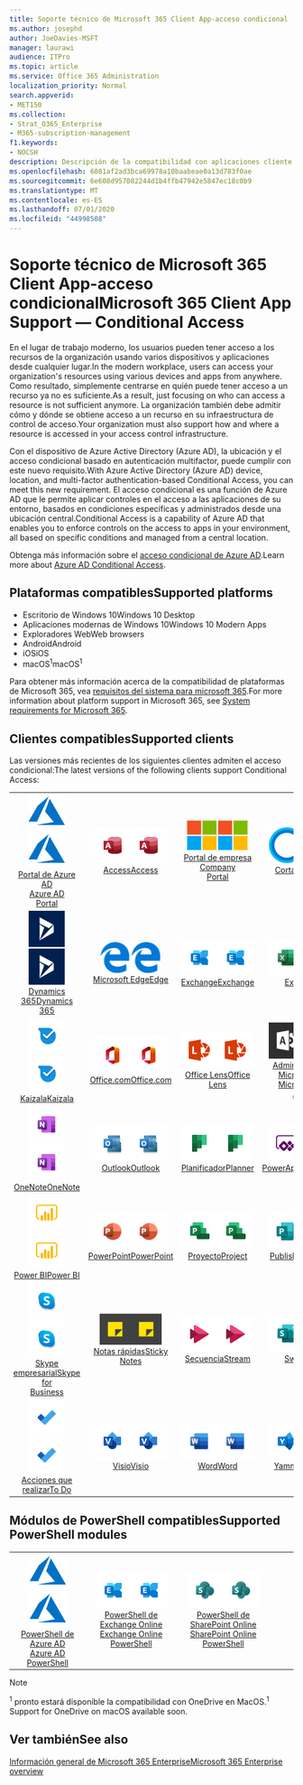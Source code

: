 ```yaml
---
title: Soporte técnico de Microsoft 365 Client App-acceso condicional
ms.author: josephd
author: JoeDavies-MSFT
manager: laurawi
audience: ITPro
ms.topic: article
ms.service: Office 365 Administration
localization_priority: Normal
search.appverid:
- MET150
ms.collection:
- Strat_O365_Enterprise
- M365-subscription-management
f1.keywords:
- NOCSH
description: Descripción de la compatibilidad con aplicaciones cliente de Microsoft 365 para el acceso condicional
ms.openlocfilehash: 6081af2ad3bca69978a10baabeae0a13d783f0ae
ms.sourcegitcommit: 6e608d957082244d1b4ffb47942e5847ec18c0b9
ms.translationtype: MT
ms.contentlocale: es-ES
ms.lasthandoff: 07/01/2020
ms.locfileid: "44998508"
---
```

# <a name="microsoft-365-client-app-support--conditional-access"></a><span data-ttu-id="80dc9-103">Soporte técnico de Microsoft 365 Client App-acceso condicional</span><span class="sxs-lookup"><span data-stu-id="80dc9-103">Microsoft 365 Client App Support — Conditional Access</span></span>

<span data-ttu-id="80dc9-104">En el lugar de trabajo moderno, los usuarios pueden tener acceso a los recursos de la organización usando varios dispositivos y aplicaciones desde cualquier lugar.</span><span class="sxs-lookup"><span data-stu-id="80dc9-104">In the modern workplace, users can access your organization's resources using various devices and apps from anywhere.</span></span> <span data-ttu-id="80dc9-105">Como resultado, simplemente centrarse en quién puede tener acceso a un recurso ya no es suficiente.</span><span class="sxs-lookup"><span data-stu-id="80dc9-105">As a result, just focusing on who can access a resource is not sufficient anymore.</span></span> <span data-ttu-id="80dc9-106">La organización también debe admitir cómo y dónde se obtiene acceso a un recurso en su infraestructura de control de acceso.</span><span class="sxs-lookup"><span data-stu-id="80dc9-106">Your organization must also support how and where a resource is accessed in your access control infrastructure.</span></span>

<span data-ttu-id="80dc9-107">Con el dispositivo de Azure Active Directory (Azure AD), la ubicación y el acceso condicional basado en autenticación multifactor, puede cumplir con este nuevo requisito.</span><span class="sxs-lookup"><span data-stu-id="80dc9-107">With Azure Active Directory (Azure AD) device, location, and multi-factor authentication-based Conditional Access, you can meet this new requirement.</span></span> <span data-ttu-id="80dc9-108">El acceso condicional es una función de Azure AD que le permite aplicar controles en el acceso a las aplicaciones de su entorno, basados en condiciones específicas y administrados desde una ubicación central.</span><span class="sxs-lookup"><span data-stu-id="80dc9-108">Conditional Access is a capability of Azure AD that enables you to enforce controls on the access to apps in your environment, all based on specific conditions and managed from a central location.</span></span>

<span data-ttu-id="80dc9-109">Obtenga más información sobre el [acceso condicional de Azure AD](https://docs.microsoft.com/azure/active-directory/conditional-access/).</span><span class="sxs-lookup"><span data-stu-id="80dc9-109">Learn more about [Azure AD Conditional Access](https://docs.microsoft.com/azure/active-directory/conditional-access/).</span></span>

## <a name="supported-platforms"></a><span data-ttu-id="80dc9-110">Plataformas compatibles</span><span class="sxs-lookup"><span data-stu-id="80dc9-110">Supported platforms</span></span>

 - <span data-ttu-id="80dc9-111">Escritorio de Windows 10</span><span class="sxs-lookup"><span data-stu-id="80dc9-111">Windows 10 Desktop</span></span>
 - <span data-ttu-id="80dc9-112">Aplicaciones modernas de Windows 10</span><span class="sxs-lookup"><span data-stu-id="80dc9-112">Windows 10 Modern Apps</span></span>
 - <span data-ttu-id="80dc9-113">Exploradores Web</span><span class="sxs-lookup"><span data-stu-id="80dc9-113">Web browsers</span></span>
 - <span data-ttu-id="80dc9-114">Android</span><span class="sxs-lookup"><span data-stu-id="80dc9-114">Android</span></span>
 - <span data-ttu-id="80dc9-115">iOS</span><span class="sxs-lookup"><span data-stu-id="80dc9-115">iOS</span></span>
 - <span data-ttu-id="80dc9-116">macOS<sup>1</sup></span><span class="sxs-lookup"><span data-stu-id="80dc9-116">macOS<sup>1</sup></span></span>

<span data-ttu-id="80dc9-117">Para obtener más información acerca de la compatibilidad de plataformas de Microsoft 365, vea [requisitos del sistema para microsoft 365](https://products.office.com/office-system-requirements).</span><span class="sxs-lookup"><span data-stu-id="80dc9-117">For more information about platform support in Microsoft 365, see [System requirements for Microsoft 365](https://products.office.com/office-system-requirements).</span></span>

## <a name="supported-clients"></a><span data-ttu-id="80dc9-118">Clientes compatibles</span><span class="sxs-lookup"><span data-stu-id="80dc9-118">Supported clients</span></span>

<span data-ttu-id="80dc9-119">Las versiones más recientes de los siguientes clientes admiten el acceso condicional:</span><span class="sxs-lookup"><span data-stu-id="80dc9-119">The latest versions of the following clients support Conditional Access:</span></span>

| | | | | | |
|:---:|:---:|:---:|:---:|:---:|:---:|
| <span data-ttu-id="80dc9-120">![Icono de Azure](media/o365-azure-64x64.png)</span><span class="sxs-lookup"><span data-stu-id="80dc9-120">![Azure icon](media/o365-azure-64x64.png)</span></span> <br> [<span data-ttu-id="80dc9-121">Portal de Azure AD <br></span><span class="sxs-lookup"><span data-stu-id="80dc9-121">Azure AD <br> Portal </span></span>](https://azure.microsoft.com/features/azure-portal/) | <span data-ttu-id="80dc9-122">![Icono de Access](media/o365-access-64x64.png)</span><span class="sxs-lookup"><span data-stu-id="80dc9-122">![Access icon](media/o365-access-64x64.png)</span></span> <br> [<span data-ttu-id="80dc9-123">Access</span><span class="sxs-lookup"><span data-stu-id="80dc9-123">Access</span></span>](https://products.office.com/access) | <span data-ttu-id="80dc9-124">![Icono del portal de empresa](media/o365-microsoft-64x64.png)</span><span class="sxs-lookup"><span data-stu-id="80dc9-124">![Company portal icon](media/o365-microsoft-64x64.png)</span></span> <br> [<span data-ttu-id="80dc9-125">Portal de empresa <br></span><span class="sxs-lookup"><span data-stu-id="80dc9-125">Company <br> Portal </span></span>](https://docs.microsoft.com/intune-user-help/sign-in-to-the-company-portal)  | <span data-ttu-id="80dc9-126">![Icono de Cortana](media/o365-cortana-64x64.png)</span><span class="sxs-lookup"><span data-stu-id="80dc9-126">![Cortana icon](media/o365-cortana-64x64.png)</span></span> <br> [<span data-ttu-id="80dc9-127">Cortana</span><span class="sxs-lookup"><span data-stu-id="80dc9-127">Cortana</span></span>](https://www.microsoft.com/cortana) | <span data-ttu-id="80dc9-128">![Icono de Delve](media/o365-delve-64x64.png)</span><span class="sxs-lookup"><span data-stu-id="80dc9-128">![Delve icon](media/o365-delve-64x64.png)</span></span> <br> [<span data-ttu-id="80dc9-129">Delve</span><span class="sxs-lookup"><span data-stu-id="80dc9-129">Delve</span></span>](https://products.office.com/business/intelligent-search) 
| <span data-ttu-id="80dc9-130">![Icono de Dynamics 365](media/o365-dynamics365-64x64.png)</span><span class="sxs-lookup"><span data-stu-id="80dc9-130">![Dynamics 365 icon](media/o365-dynamics365-64x64.png)</span></span> <br> [<span data-ttu-id="80dc9-131">Dynamics 365</span><span class="sxs-lookup"><span data-stu-id="80dc9-131">Dynamics 365</span></span>](https://dynamics.microsoft.com) | <span data-ttu-id="80dc9-132">![Icono de borde](media/o365-edge-64x64.png)</span><span class="sxs-lookup"><span data-stu-id="80dc9-132">![Edge icon](media/o365-edge-64x64.png)</span></span> <br> [<span data-ttu-id="80dc9-133">Microsoft Edge</span><span class="sxs-lookup"><span data-stu-id="80dc9-133">Edge</span></span>](https://www.microsoft.com/windows/microsoft-edge) | <span data-ttu-id="80dc9-134">![Icono de Exchange](media/o365-exchange-64x64.png)</span><span class="sxs-lookup"><span data-stu-id="80dc9-134">![Exchange icon](media/o365-exchange-64x64.png)</span></span> <br> [<span data-ttu-id="80dc9-135">Exchange</span><span class="sxs-lookup"><span data-stu-id="80dc9-135">Exchange</span></span>](https://products.office.com/exchange/exchange-online) | <span data-ttu-id="80dc9-136">![Icono de Excel](media/o365-excel-64x64.png)</span><span class="sxs-lookup"><span data-stu-id="80dc9-136">![Excel icon](media/o365-excel-64x64.png)</span></span> <br> [<span data-ttu-id="80dc9-137">Excel</span><span class="sxs-lookup"><span data-stu-id="80dc9-137">Excel</span></span>](https://products.office.com/excel) | <span data-ttu-id="80dc9-138">![Icono de formularios](media/o365-forms-64x64.png)</span><span class="sxs-lookup"><span data-stu-id="80dc9-138">![Forms icon](media/o365-forms-64x64.png)</span></span> <br> [<span data-ttu-id="80dc9-139">Formularios</span><span class="sxs-lookup"><span data-stu-id="80dc9-139">Forms</span></span>](https://flow.microsoft.com/connectors/shared_microsoftforms/microsoft-forms/) 
| <span data-ttu-id="80dc9-140">![Icono de Kaizala](media/o365-kaizala-64x64.png)</span><span class="sxs-lookup"><span data-stu-id="80dc9-140">![Kaizala icon](media/o365-kaizala-64x64.png)</span></span> <br> [<span data-ttu-id="80dc9-141">Kaizala</span><span class="sxs-lookup"><span data-stu-id="80dc9-141">Kaizala</span></span>](https://products.office.com/en/business/microsoft-kaizala) | <span data-ttu-id="80dc9-142">![Icono de Office.com](media/o365-office-64x64.png)</span><span class="sxs-lookup"><span data-stu-id="80dc9-142">![Office.com icon](media/o365-office-64x64.png)</span></span> <br> [<span data-ttu-id="80dc9-143">Office.com</span><span class="sxs-lookup"><span data-stu-id="80dc9-143">Office.com</span></span>](https://www.office.com/) | <span data-ttu-id="80dc9-144">![Icono de lente](media/o365-lens-64x64.png)</span><span class="sxs-lookup"><span data-stu-id="80dc9-144">![Lens icon](media/o365-lens-64x64.png)</span></span> <br> [<span data-ttu-id="80dc9-145">Office Lens</span><span class="sxs-lookup"><span data-stu-id="80dc9-145">Office Lens</span></span>](https://www.microsoft.com/p/office-lens/9wzdncrfj3t8?activetab=pivot%3Aoverviewtab) | <span data-ttu-id="80dc9-146">![Icono de Office 365 administrador](media/o365-o365admin-64x64.png)</span><span class="sxs-lookup"><span data-stu-id="80dc9-146">![Office 365 Admin icon](media/o365-o365admin-64x64.png)</span></span> <br> [<span data-ttu-id="80dc9-147">Administrador de Microsoft 365 <br></span><span class="sxs-lookup"><span data-stu-id="80dc9-147">Microsoft 365 <br> Admin</span></span>](https://products.office.com/business/manage-office-365-admin-app) | <span data-ttu-id="80dc9-148">![Icono de OneDrive para la empresa](media/o365-OneDrive-64x64.png)</span><span class="sxs-lookup"><span data-stu-id="80dc9-148">![OneDrive for Business icon](media/o365-OneDrive-64x64.png)</span></span> <br> [<span data-ttu-id="80dc9-149">OneDrive<sup>1</sup></span><span class="sxs-lookup"><span data-stu-id="80dc9-149">OneDrive<sup>1</sup></span></span>](https://products.office.com/onedrive-for-business/online-cloud-storage) 
| <span data-ttu-id="80dc9-150">![Icono de OneNote](media/o365-OneNote-64x64.png)</span><span class="sxs-lookup"><span data-stu-id="80dc9-150">![OneNote icon](media/o365-OneNote-64x64.png)</span></span> <br> [<span data-ttu-id="80dc9-151">OneNote</span><span class="sxs-lookup"><span data-stu-id="80dc9-151">OneNote</span></span>](https://products.office.com/onenote) | <span data-ttu-id="80dc9-152">![Icono de Outlook](media/o365-outlook-64x64.png)</span><span class="sxs-lookup"><span data-stu-id="80dc9-152">![Outlook icon](media/o365-outlook-64x64.png)</span></span> <br> [<span data-ttu-id="80dc9-153">Outlook</span><span class="sxs-lookup"><span data-stu-id="80dc9-153">Outlook</span></span>](https://products.office.com/outlook) | <span data-ttu-id="80dc9-154">![Icono de Planificador](media/o365-planner-64x64.png)</span><span class="sxs-lookup"><span data-stu-id="80dc9-154">![Planner icon](media/o365-planner-64x64.png)</span></span> <br> [<span data-ttu-id="80dc9-155">Planificador</span><span class="sxs-lookup"><span data-stu-id="80dc9-155">Planner</span></span>](https://products.office.com/business/task-management-software) | <span data-ttu-id="80dc9-156">![Icono de PowerApps](media/o365-powerapps-64x64.png)</span><span class="sxs-lookup"><span data-stu-id="80dc9-156">![PowerApps icon](media/o365-powerapps-64x64.png)</span></span> <br> [<span data-ttu-id="80dc9-157">PowerApps</span><span class="sxs-lookup"><span data-stu-id="80dc9-157">PowerApps</span></span>](https://powerapps.microsoft.com) | <span data-ttu-id="80dc9-158">![Icono de automatización de energía](media/o365-flow-64x64.png)</span><span class="sxs-lookup"><span data-stu-id="80dc9-158">![Power Automate icon](media/o365-flow-64x64.png)</span></span> <br> [<span data-ttu-id="80dc9-159"><br>Automatizar la alimentación</span><span class="sxs-lookup"><span data-stu-id="80dc9-159">Power <br> Automate</span></span>](https://flow.microsoft.com)
| <span data-ttu-id="80dc9-160">![Icono de PowerBI](media/o365-powerbi-64x64.png)</span><span class="sxs-lookup"><span data-stu-id="80dc9-160">![PowerBI icon](media/o365-powerbi-64x64.png)</span></span> <br> [<span data-ttu-id="80dc9-161">Power BI</span><span class="sxs-lookup"><span data-stu-id="80dc9-161">Power BI</span></span>](https://powerbi.microsoft.com) | <span data-ttu-id="80dc9-162">![Icono de PowerPoint](media/o365-powerpoint-64x64.png)</span><span class="sxs-lookup"><span data-stu-id="80dc9-162">![PowerPoint icon](media/o365-powerpoint-64x64.png)</span></span> <br> [<span data-ttu-id="80dc9-163">PowerPoint</span><span class="sxs-lookup"><span data-stu-id="80dc9-163">PowerPoint</span></span>](https://products.office.com/powerpoint) | <span data-ttu-id="80dc9-164">![Icono de proyecto](media/o365-project-64x64.png)</span><span class="sxs-lookup"><span data-stu-id="80dc9-164">![Project icon](media/o365-project-64x64.png)</span></span> <br> [<span data-ttu-id="80dc9-165">Proyecto</span><span class="sxs-lookup"><span data-stu-id="80dc9-165">Project</span></span>](https://products.office.com/project) | <span data-ttu-id="80dc9-166">![Icono de Publisher](media/o365-publisher-64x64.png)</span><span class="sxs-lookup"><span data-stu-id="80dc9-166">![Publisher icon](media/o365-publisher-64x64.png)</span></span> <br> [<span data-ttu-id="80dc9-167">Publisher</span><span class="sxs-lookup"><span data-stu-id="80dc9-167">Publisher</span></span>](https://products.office.com/publisher) | <span data-ttu-id="80dc9-168">![Icono de SharePoint](media/o365-sharepoint-64x64.png)</span><span class="sxs-lookup"><span data-stu-id="80dc9-168">![SharePoint icon](media/o365-sharepoint-64x64.png)</span></span> <br> [<span data-ttu-id="80dc9-169">SharePoint</span><span class="sxs-lookup"><span data-stu-id="80dc9-169">Sharepoint</span></span>](https://products.office.com/sharepoint) 
| <span data-ttu-id="80dc9-170">![Icono de Skype Empresarial](media/o365-skypeforbusiness-64x64.png)</span><span class="sxs-lookup"><span data-stu-id="80dc9-170">![Skype for Business icon](media/o365-skypeforbusiness-64x64.png)</span></span> <br> [<span data-ttu-id="80dc9-171">Skype <br> empresarial</span><span class="sxs-lookup"><span data-stu-id="80dc9-171">Skype for <br> Business</span></span>](https://www.skype.com/business/) | <span data-ttu-id="80dc9-172">![Icono de notas adhesivas](media/o365-stickynotes-64x64.png)</span><span class="sxs-lookup"><span data-stu-id="80dc9-172">![Sticky Notes icon](media/o365-stickynotes-64x64.png)</span></span> <br> [<span data-ttu-id="80dc9-173">Notas rápidas</span><span class="sxs-lookup"><span data-stu-id="80dc9-173">Sticky Notes</span></span>](https://www.microsoft.com/p/microsoft-sticky-notes/9nblggh4qghw) | <span data-ttu-id="80dc9-174">![Icono de secuencia](media/o365-stream-64x64.png)</span><span class="sxs-lookup"><span data-stu-id="80dc9-174">![Stream icon](media/o365-stream-64x64.png)</span></span> <br> [<span data-ttu-id="80dc9-175">Secuencia</span><span class="sxs-lookup"><span data-stu-id="80dc9-175">Stream</span></span>](https://stream.microsoft.com) | <span data-ttu-id="80dc9-176">![Icono de Sway](media/o365-sway-64x64.png)</span><span class="sxs-lookup"><span data-stu-id="80dc9-176">![Sway icon](media/o365-sway-64x64.png)</span></span> <br> [<span data-ttu-id="80dc9-177">Sway</span><span class="sxs-lookup"><span data-stu-id="80dc9-177">Sway</span></span>](https://sway.com) | <span data-ttu-id="80dc9-178">![Icono de Teams](media/o365-teams-64x64.png)</span><span class="sxs-lookup"><span data-stu-id="80dc9-178">![Teams icon](media/o365-teams-64x64.png)</span></span> <br> [<span data-ttu-id="80dc9-179">Teams</span><span class="sxs-lookup"><span data-stu-id="80dc9-179">Teams</span></span>](https://products.office.com/microsoft-teams/group-chat-software) 
| <span data-ttu-id="80dc9-180">![Icono de tareas pendientes](media/o365-todo-64x64.png)</span><span class="sxs-lookup"><span data-stu-id="80dc9-180">![To Do icon](media/o365-todo-64x64.png)</span></span> <br> [<span data-ttu-id="80dc9-181">Acciones que realizar</span><span class="sxs-lookup"><span data-stu-id="80dc9-181">To Do</span></span>](https://todo.microsoft.com) | <span data-ttu-id="80dc9-182">![Icono de Visio](media/o365-visio-64x64.png)</span><span class="sxs-lookup"><span data-stu-id="80dc9-182">![Visio icon](media/o365-visio-64x64.png)</span></span> <br> [<span data-ttu-id="80dc9-183">Visio</span><span class="sxs-lookup"><span data-stu-id="80dc9-183">Visio</span></span>](https://products.office.com/visio/flowchart-software) | <span data-ttu-id="80dc9-184">![Icono de Word](media/o365-word-64x64.png)</span><span class="sxs-lookup"><span data-stu-id="80dc9-184">![Word icon](media/o365-word-64x64.png)</span></span> <br> [<span data-ttu-id="80dc9-185">Word</span><span class="sxs-lookup"><span data-stu-id="80dc9-185">Word</span></span>](https://products.office.com/word) | <span data-ttu-id="80dc9-186">![Icono de Yammer](media/o365-yammer-64x64.png)</span><span class="sxs-lookup"><span data-stu-id="80dc9-186">![Yammer icon](media/o365-yammer-64x64.png)</span></span> <br> [<span data-ttu-id="80dc9-187">Yammer</span><span class="sxs-lookup"><span data-stu-id="80dc9-187">Yammer</span></span>](https://products.office.com/yammer/yammer-overview)

## <a name="supported-powershell-modules"></a><span data-ttu-id="80dc9-188">Módulos de PowerShell compatibles</span><span class="sxs-lookup"><span data-stu-id="80dc9-188">Supported PowerShell modules</span></span>

| | | | | | |
|:---:|:---:|:---:|:---:|:---:|:---:|
| <span data-ttu-id="80dc9-189">![Icono de Azure](media/o365-azure-64x64.png)</span><span class="sxs-lookup"><span data-stu-id="80dc9-189">![Azure icon](media/o365-azure-64x64.png)</span></span> <br> [<span data-ttu-id="80dc9-190">PowerShell de Azure AD <br></span><span class="sxs-lookup"><span data-stu-id="80dc9-190">Azure AD <br> PowerShell</span></span>](https://docs.microsoft.com/powershell/azure/active-directory/overview?view=azureadps-2.0) | <span data-ttu-id="80dc9-191">![Icono de Exchange](media/o365-exchange-64x64.png)</span><span class="sxs-lookup"><span data-stu-id="80dc9-191">![Exchange icon](media/o365-exchange-64x64.png)</span></span> <br> [<span data-ttu-id="80dc9-192">PowerShell de Exchange Online <br></span><span class="sxs-lookup"><span data-stu-id="80dc9-192">Exchange Online <br> PowerShell</span></span>](https://docs.microsoft.com/powershell/exchange/exchange-online/exchange-online-powershell?view=exchange-ps) | <span data-ttu-id="80dc9-193">![Icono de SharePoint](media/o365-sharepoint-64x64.png)</span><span class="sxs-lookup"><span data-stu-id="80dc9-193">![SharePoint icon](media/o365-sharepoint-64x64.png)</span></span> <br> [<span data-ttu-id="80dc9-194">PowerShell de SharePoint Online <br></span><span class="sxs-lookup"><span data-stu-id="80dc9-194">SharePoint Online <br> PowerShell</span></span>](https://docs.microsoft.com/powershell/sharepoint/sharepoint-online/connect-sharepoint-online)

> [!NOTE]
> <span data-ttu-id="80dc9-195"><sup>1</sup> pronto estará disponible la compatibilidad con OneDrive en MacOS.</span><span class="sxs-lookup"><span data-stu-id="80dc9-195"><sup>1</sup> Support for OneDrive on macOS available soon.</span></span>

## <a name="see-also"></a><span data-ttu-id="80dc9-196">Ver también</span><span class="sxs-lookup"><span data-stu-id="80dc9-196">See also</span></span>

[<span data-ttu-id="80dc9-197">Información general de Microsoft 365 Enterprise</span><span class="sxs-lookup"><span data-stu-id="80dc9-197">Microsoft 365 Enterprise overview</span></span>](https://docs.microsoft.com/microsoft-365/enterprise/microsoft-365-overview)
